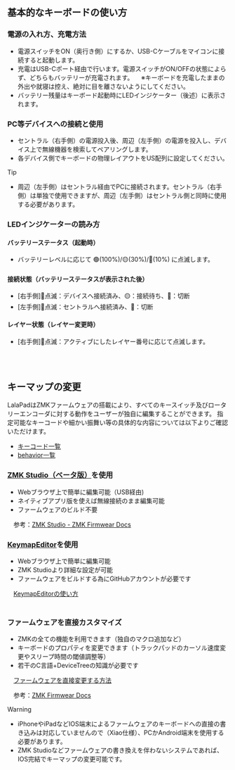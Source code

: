
## 基本的なキーボードの使い方

### 電源の入れ方、充電方法

- 電源スイッチをON（奥行き側）にするか、USB-Cケーブルをマイコンに接続すると起動します。
- 充電はUSB-Cポート経由で行います。電源スイッチがON/OFFの状態によらず、どちらもバッテリーが充電されます。
　※キーボードを充電したままの外出や就寝は控え、絶対に目を離さないようにしてください。
- バッテリー残量はキーボード起動時にLEDインジケーター（後述）に表示されます。

### PC等デバイスへの接続と使用
- セントラル（右手側）の電源投入後、周辺（左手側）の電源を投入し、デバイス上で無線機器を検索してペアリングします。
- 各デバイス側でキーボードの物理レイアウトをUS配列に設定してください。

> [!TIP]
> -  周辺（左手側）はセントラル経由でPCに接続されます。セントラル（右手側）は単独で使用できますが、周辺（左手側）はセントラル側と同時に使用する必要があります。

### LEDインジケーターの読み方

#### バッテリーステータス（起動時）
- バッテリーレベルに応じて 🟢(100%)/🟡(30%)/🔴(10%) に点滅します。

#### 接続状態（バッテリーステータスが表示された後）
- [右手側]🔵点滅：デバイスへ接続済み、🟡：接続待ち、🔴：切断
- [左手側]🔵点滅：セントラルへ接続済み、🔴：切断

#### レイヤー状態（レイヤー変更時）
- [右手側]🔵点滅：アクティブにしたレイヤー番号に応じて点滅します。

<br><br>

## キーマップの変更
LalaPadはZMKファームウェアの搭載により、すべてのキースイッチ及びロータリーエンコーダに対する動作をユーザーが独自に編集することができます。
指定可能なキーコードや細かい振舞い等の具体的な内容については以下よりご確認いただけます。

- [キーコード一覧](https://zmk.dev/docs/keymaps/list-of-keycodes)
- [behavior一覧](https://zmk.dev/docs/keymaps/behaviors)
  
### [ZMK Studio（ベータ版）](https://zmk.studio/)を使用
- Webブラウザ上で簡単に編集可能（USB経由)
- ネイティブアプリ版を使えば無線接続のまま編集可能
- ファームウェアのビルド不要

　参考：[ZMK Studio - ZMK Firmwear Docs](https://zmk.dev/docs/features/studio)

### [KeymapEditor](https://nickcoutsos.github.io/keymap-editor/)を使用
- Webブラウザ上で簡単に編集可能
- ZMK Studioより詳細な設定が可能
- ファームウェアをビルドする為にGitHubアカウントが必要です

　[KeymapEditorの使い方](https://github.com/ShiniNet/LalaPad/blob/main/doc/KeymapEdit.md)<br/>
 　

### ファームウェアを直接カスタマイズ
- ZMKの全ての機能を利用できます（独自のマクロ追加など）
- キーボードのプロパティを変更できます（トラックパッドのカーソル速度変更やスリープ時間の閾値調整等）
- 若干のC言語+DeviceTreeの知識が必要です

　[ファームウェアを直接変更する方法](https://github.com/ShiniNet/LalaPad/blob/main/doc/EditFirmwareDirectly.md)<br/>
 
　参考：[ZMK Firmwear Docs](https://zmk.dev/docs/config)<br/>

> [!WARNING]
> - iPhoneやiPadなどIOS端末によるファームウェアのキーボードへの直接の書き込みは対応していませんので（Xiao仕様）、PCかAndroid端末を使用する必要があります。
> - ZMK Studioなどファームウェアの書き換えを伴わないシステムであれば、IOS完結でキーマップの変更可能です。

<br/><br/>

